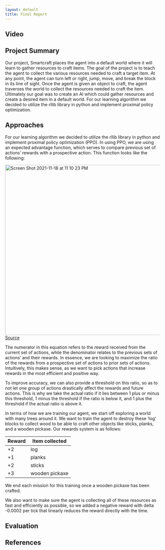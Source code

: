 ```yaml
---
layout: default
title: Final Report
---
```

## Video

## Project Summary
Our project, Smartcraft places the agent into a default world where it will learn to gather resources to craft items. The goal of the project is to teach the agent to collect the various resources needed to craft a target item. At any point, the agent can turn left or right, jump, move, and break the block in its line of sight. Once the agent is given an object to craft, the agent traverses the world to collect the resources needed to craft the item. Ultimately our goal was to create an AI which could gather resources and create a desired item in a default world. For our learning algorithm we decided to utilize the rllib library in python and implement proximal policy optimization.
## Approaches
For our learning algorithm we decided to utilize the rllib library in python and implement proximal policy optimization (PPO). In using PPO, we are using an expected advantage function, which serves to compare previous set of actions’ rewards with a prospective action. This function looks like the following:

<img width="554" alt="Screen Shot 2021-11-18 at 11 10 23 PM" src="https://user-images.githubusercontent.com/47614025/142580320-fcd6e141-6626-4514-8d34-ed4dc558d40e.png"> [Source](https://arxiv.org/pdf/1707.06347.pdf)

The numerator in this equation refers to the reward received from the current set of actions, while the denominator relates to the previous sets of actions’ and their rewards. In essence, we are looking to maximize the ratio of the rewards from a prospective set of actions to prior sets of actions. Intuitively, this makes sense, as we want to pick actions that increase rewards in the most efficient and positive way.

To improve accuracy, we can also provide a threshold on this ratio, so as to not let one group of actions drastically affect the rewards and future actions. This is why we take the actual ratio if it lies between 1 plus or minus this threshold, 1 minus the threshold if the ratio is below it, and 1 plus the threshold if the actual ratio is above it.

In terms of how we are training our agent, we start off exploring a world with many trees around it. We want to train the agent to destroy these ‘log’ blocks to collect wood to be able to craft other objects like sticks, planks, and a wooden pickaxe. Our rewards system is as follows:


| Reward | Item collected |
| -------- | ------------- |
| +2 | log |
| +1 | planks |
| +2 | sticks |
| +3 | wooden pickaxe |

We end each mission for this training once a wooden pickaxe has been crafted.

We also want to make sure the agent is collecting all of these resources as fast and efficiently as possible, so we added a negative reward with delta -0.0002 per tick that linearly reduces the reward directly with the time.

## Evaluation

## References
